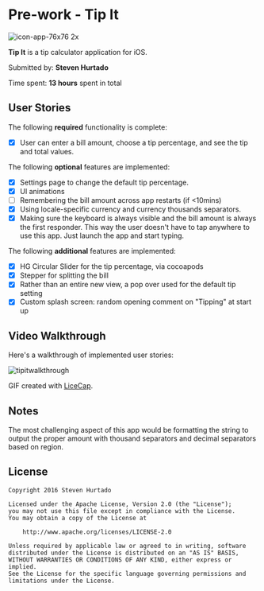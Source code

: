 # Pre-work - Tip It

![icon-app-76x76 2x](https://cloud.githubusercontent.com/assets/11231583/20907493/8d0b98a0-bb1c-11e6-9a17-1ad865833b2a.png) 

**Tip It** is a tip calculator application for iOS.

Submitted by: **Steven Hurtado**

Time spent: **13 hours** spent in total

## User Stories

The following **required** functionality is complete:
* [X] User can enter a bill amount, choose a tip percentage, and see the tip and total values.

The following **optional** features are implemented:
* [X] Settings page to change the default tip percentage.
* [X] UI animations
* [ ] Remembering the bill amount across app restarts (if <10mins)
* [X] Using locale-specific currency and currency thousands separators.
* [X] Making sure the keyboard is always visible and the bill amount is always the first responder. This way the user doesn't have to tap anywhere to use this app. Just launch the app and start typing.

The following **additional** features are implemented:

- [X] HG Circular Slider for the tip percentage, via cocoapods
- [X] Stepper for splitting the bill
- [X] Rather than an entire new view, a pop over used for the default tip setting
- [X] Custom splash screen: random opening comment on "Tipping" at start up

## Video Walkthrough 

Here's a walkthrough of implemented user stories:

![tipitwalkthrough](https://cloud.githubusercontent.com/assets/11231583/20907315/772309a2-bb1b-11e6-84fc-7b1fd7e691ea.gif)

GIF created with [LiceCap](http://www.cockos.com/licecap/).

## Notes

The most challenging aspect of this app would be formatting the string to output the proper amount with thousand separators and decimal separators based on region.

## License

    Copyright 2016 Steven Hurtado

    Licensed under the Apache License, Version 2.0 (the "License");
    you may not use this file except in compliance with the License.
    You may obtain a copy of the License at

        http://www.apache.org/licenses/LICENSE-2.0

    Unless required by applicable law or agreed to in writing, software
    distributed under the License is distributed on an "AS IS" BASIS,
    WITHOUT WARRANTIES OR CONDITIONS OF ANY KIND, either express or implied.
    See the License for the specific language governing permissions and
    limitations under the License.
